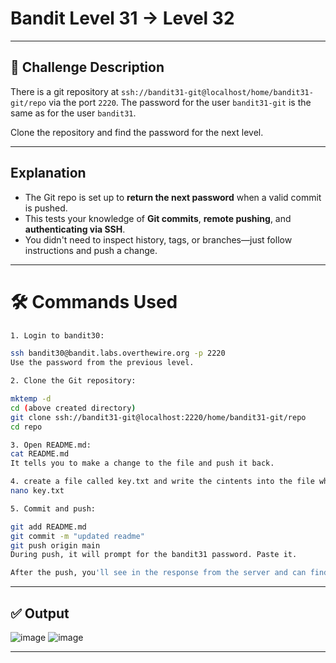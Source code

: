 # **Bandit Level 31 → Level 32**

---

## **🧩 Challenge Description**

There is a git repository at `ssh://bandit31-git@localhost/home/bandit31-git/repo` via the port `2220`. The password for the user `bandit31-git` is the same as for the user `bandit31`.

Clone the repository and find the password for the next level.

---

## Explanation

- The Git repo is set up to **return the next password** when a valid commit is pushed.
- This tests your knowledge of **Git commits**, **remote pushing**, and **authenticating via SSH**.
- You didn't need to inspect history, tags, or branches—just follow instructions and push a change.

---

# 🛠️ Commands Used

```bash
1. Login to bandit30:

ssh bandit30@bandit.labs.overthewire.org -p 2220
Use the password from the previous level.

2. Clone the Git repository:

mktemp -d
cd (above created directory)
git clone ssh://bandit31-git@localhost:2220/home/bandit31-git/repo
cd repo

3. Open README.md:
cat README.md
It tells you to make a change to the file and push it back.

4. create a file called key.txt and write the cintents into the file which is in README.md file
nano key.txt

5. Commit and push:

git add README.md
git commit -m "updated readme"
git push origin main
During push, it will prompt for the bandit31 password. Paste it.

After the push, you'll see in the response from the server and can find the password .
```

---

## ✅ Output
![image](https://github.com/user-attachments/assets/3b2640c1-ae69-48ab-9b0a-7d70029aac6e)
![image](https://github.com/user-attachments/assets/5b3481d7-fb42-432c-a4a4-f42301fc2448)

---
